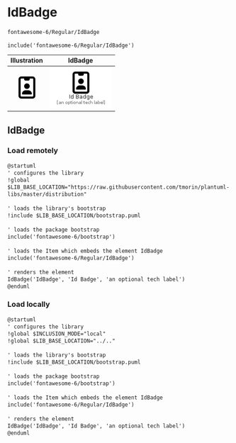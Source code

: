 # IdBadge


```text
fontawesome-6/Regular/IdBadge
```

```text
include('fontawesome-6/Regular/IdBadge')
```



| Illustration | IdBadge |
| :---: | :---: |
| ![illustration for Illustration](../../fontawesome-6/Regular/IdBadge.png) | ![illustration for IdBadge](../../fontawesome-6/Regular/IdBadge.Local.png) |




## IdBadge

### Load remotely
```plantuml
@startuml
' configures the library
!global $LIB_BASE_LOCATION="https://raw.githubusercontent.com/tmorin/plantuml-libs/master/distribution"

' loads the library's bootstrap
!include $LIB_BASE_LOCATION/bootstrap.puml

' loads the package bootstrap
include('fontawesome-6/bootstrap')

' loads the Item which embeds the element IdBadge
include('fontawesome-6/Regular/IdBadge')

' renders the element
IdBadge('IdBadge', 'Id Badge', 'an optional tech label')
@enduml
```

### Load locally
```plantuml
@startuml
' configures the library
!global $INCLUSION_MODE="local"
!global $LIB_BASE_LOCATION="../.."

' loads the library's bootstrap
!include $LIB_BASE_LOCATION/bootstrap.puml

' loads the package bootstrap
include('fontawesome-6/bootstrap')

' loads the Item which embeds the element IdBadge
include('fontawesome-6/Regular/IdBadge')

' renders the element
IdBadge('IdBadge', 'Id Badge', 'an optional tech label')
@enduml
```

